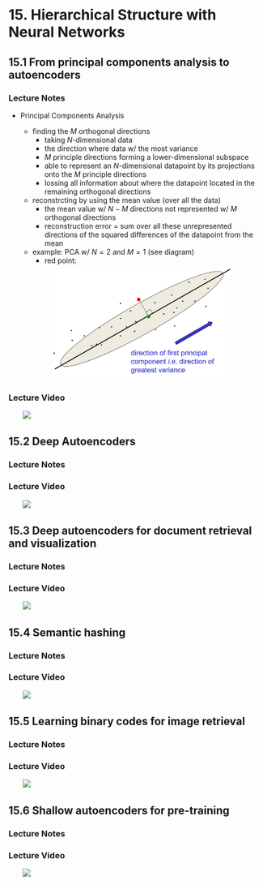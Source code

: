 # 15. Hierarchical Structure with Neural Networks

## 15.1 From principal components analysis to autoencoders

### Lecture Notes

+ Principal Components Analysis
	+ finding the $M$ orthogonal directions
		+ taking $N$-dimensional data
		+ the direction where data w/ the most variance
		+ $M$ principle directions forming a lower-dimensional subspace
		+ able to represent an $N$-dimensional datapoint by its projections onto the $M$ principle directions
		+ lossing all information about where the datapoint located in the remaining orthogonal directions
	+ reconstrcting by using the mean value (over all the data)
		+ the mean value w/ $N-M$ directions not represented w/ $M$ orthogonal directions
		+ reconstruction error = sum over all these unrepresented directions of the squared differences of the datapoint from the mean
	+ example: PCA w/ $N=2$ and $M=1$ (see diagram)
		+ red point: 

	<div style="margin: 0.5em; display: flex; justify-content: center; align-items: center; flex-flow: row wrap;">
		<a href="https://bit.ly/39K9qaJ" ismap target="_blank">
			<img src="img/m15-01.png" style="margin: 0.1em;" alt="PCA example w/ N=2 and M=1" title="PCA example w/ N=2 and M=1" width=350>
		</a>
	</div>



### Lecture Video

<a href="url" target="_BLANK">
  <img style="margin-left: 2em;" src="https://bit.ly/2JtB40Q" width=100/>
</a><br/>


## 15.2 Deep Autoencoders

### Lecture Notes





### Lecture Video

<a href="url" target="_BLANK">
  <img style="margin-left: 2em;" src="https://bit.ly/2JtB40Q" width=100/>
</a><br/>


## 15.3 Deep autoencoders for document retrieval and visualization

### Lecture Notes





### Lecture Video

<a href="url" target="_BLANK">
  <img style="margin-left: 2em;" src="https://bit.ly/2JtB40Q" width=100/>
</a><br/>


## 15.4 Semantic hashing

### Lecture Notes





### Lecture Video

<a href="url" target="_BLANK">
  <img style="margin-left: 2em;" src="https://bit.ly/2JtB40Q" width=100/>
</a><br/>


## 15.5 Learning binary codes for image retrieval

### Lecture Notes





### Lecture Video

<a href="url" target="_BLANK">
  <img style="margin-left: 2em;" src="https://bit.ly/2JtB40Q" width=100/>
</a><br/>


## 15.6 Shallow autoencoders for pre-training

### Lecture Notes





### Lecture Video

<a href="url" target="_BLANK">
  <img style="margin-left: 2em;" src="https://bit.ly/2JtB40Q" width=100/>
</a><br/>

